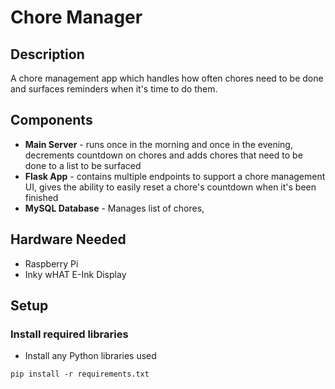 # Chore Manager

## Description
A chore management app which handles how often chores need to be done
and surfaces reminders when it's time to do them.

## Components
 - **Main Server** - runs once in the morning and once in the evening, 
   decrements countdown on chores and adds chores that need to be
   done to a list to be surfaced
 - **Flask App** - contains multiple endpoints to support a chore 
   management UI, gives the ability to easily reset a chore's 
   countdown when it's been finished
 - **MySQL Database** - Manages list of chores, 

## Hardware Needed
 - Raspberry Pi
 - Inky wHAT E-Ink Display
 
## Setup
### Install required libraries
- Install any Python libraries used
```
pip install -r requirements.txt
```

